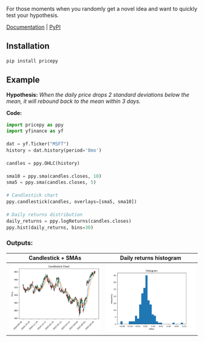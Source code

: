 For those moments when you randomly get a novel idea and want to quickly test your hypothesis.

[Documentation](https://omer-amin.github.io/pricepy/) | [PyPI](https://pypi.org/project/pricepy/)

## Installation

```bash
pip install pricepy
```

## Example

**Hypothesis:** *When the daily price drops 2 standard deviations below the mean, it will rebound back to the mean within 3 days.*

**Code:**

```python
import pricepy as ppy
import yfinance as yf

dat = yf.Ticker("MSFT")
history = dat.history(period='8mo')

candles = ppy.OHLC(history)

sma10 = ppy.sma(candles.closes, 10)
sma5 = ppy.sma(candles.closes, 5)

# Candlestick chart
ppy.candlestick(candles, overlays=[sma5, sma10])

# Daily returns distribution
daily_returns = ppy.logReturns(candles.closes)
ppy.hist(daily_returns, bins=30)
```

### Outputs:

| Candlestick + SMAs               | Daily returns histogram        |
|:--------------------------------:|:------------------------------:|
| ![Candles](./images/candle_output.png) | ![Histogram](./images/hist_output.png) |
